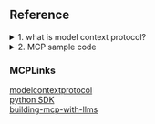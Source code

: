 ## Reference

<details>
  <summary>1. what is model context protocol? </summary>

  A **model context protocol** for website design typically refers to a framework or set of rules used to structure the design, development, and interaction of a website based on specific user needs, business objectives, and technical considerations. It helps ensure the website is cohesive, functional, and user-friendly. Here's how it can apply to website design:

---

### Key Components of a Model Context Protocol in Website Design:

#### 1. **User-Centered Design (UCD)**
   - **User Personas:** Define the target audience.
   - **User Journey Mapping:** Create scenarios of how users will interact with the website.
   - **Accessibility Standards:** Ensure inclusivity (e.g., WCAG compliance).

#### 2. **Information Architecture**
   - **Content Hierarchy:** Organize content logically (menus, navigation, categories).
   - **Search and Filtering:** Provide easy access to desired information.
   - **URL Structure:** Create clean, SEO-friendly URLs.

#### 3. **Design Protocols**
   - **Brand Consistency:** Use consistent colors, typography, and logos.
   - **Responsive Design:** Ensure compatibility across devices (desktop, tablet, mobile).
   - **Design System:** Follow pre-defined components and patterns (e.g., Material Design, Tailwind CSS).

#### 4. **Development Standards**
   - **Front-End Frameworks:** Use tools like React, Angular, or Vue for interactivity.
   - **Back-End Protocols:** Choose a server-side architecture (e.g., Node.js, Django).
   - **API Standards:** RESTful or GraphQL for data handling.

#### 5. **SEO and Performance Optimization**
   - **Page Speed:** Optimize for quick loading times.
   - **Meta Tags:** Include keywords, descriptions, and alt tags for images.
   - **Schema Markup:** Use structured data for better search engine understanding.

#### 6. **Security and Compliance**
   - **SSL Certificates:** Ensure encrypted connections.
   - **Data Privacy:** Adhere to GDPR, CCPA, or other relevant regulations.
   - **Content Security Policy:** Prevent unauthorized access or content manipulation.

#### 7. **Testing and Iteration**
   - **User Testing:** Collect feedback from real users.
   - **A/B Testing:** Experiment with different layouts or features.
   - **Bug Tracking:** Identify and resolve issues during and after deployment.

#### 8. **Integration and Scalability**
   - **Third-Party Tools:** Incorporate analytics, CRM, or e-commerce platforms.
   - **Cloud Hosting:** Use scalable hosting solutions (e.g., AWS, Google Cloud).
   - **CMS Options:** Select a content management system like WordPress or custom-built.

#### 9. **Documentation and Maintenance**
   - **Design Documentation:** Keep detailed notes on design choices.
   - **Code Documentation:** Ensure code is well-commented for future developers.
   - **Maintenance Plan:** Schedule updates and backups.

#### 10. **Ethical and Cultural Context**
   - **Cultural Sensitivity:** Tailor design to align with regional norms.
   - **Ethical Design:** Avoid dark patterns or deceptive practices.

---

This "protocol" acts as a roadmap for the website development team, ensuring all elements align with the goals and expectations of the project. Would you like detailed steps for any specific part of this framework?
</details>

<details>
  <summary>2. MCP sample code</summary>

[MCS sample code](https://github.com/Austin-Chang-zz/Web_MCP/tree/main/MCP_Sample)
  ## Html
  Creating a sample website using the **Model Context Protocol (MCP)** involves implementing key principles like user-centered design, SEO optimization, responsive layouts, and more. Below is a simple yet functional example of a website built with these principles.

  <!DOCTYPE html>
<html lang="en">
<head>
    <meta charset="UTF-8">
    <meta name="viewport" content="width=device-width, initial-scale=1.0">
    <meta name="description" content="Sample website designed using the Model Context Protocol principles">
    <meta name="keywords" content="Model Context Protocol, website design, responsive, accessible">
    <meta name="author" content="Your Name">
    <title>MCP Protocol Sample Website</title>
    <link rel="stylesheet" href="styles.css">
</head>
<body>
    <header>
        <nav>
            <ul>
                <li><a href="#home">Home</a></li>
                <li><a href="#about">About</a></li>
                <li><a href="#services">Services</a></li>
                <li><a href="#contact">Contact</a></li>
            </ul>
        </nav>
    </header>

    <main>
        <section id="home" class="hero">
            <h1>Welcome to the MCP Sample Website</h1>
            <p>Designed with user-centered principles and modern standards.</p>
            <a href="#about" class="button">Learn More</a>
        </section>

        <section id="about">
            <h2>About Us</h2>
            <p>We prioritize accessibility, responsiveness, and user satisfaction in every project.</p>
        </section>

        <section id="services">
            <h2>Our Services</h2>
            <div class="cards">
                <div class="card">
                    <h3>Web Design</h3>
                    <p>Creating user-friendly, visually appealing websites.</p>
                </div>
                <div class="card">
                    <h3>SEO Optimization</h3>
                    <p>Improving your site’s visibility in search engines.</p>
                </div>
                <div class="card">
                    <h3>Analytics</h3>
                    <p>Tracking and analyzing user behavior for growth.</p>
                </div>
            </div>
        </section>

        <section id="contact">
            <h2>Contact Us</h2>
            <form>
                <label for="name">Name:</label>
                <input type="text" id="name" name="name" required>

                <label for="email">Email:</label>
                <input type="email" id="email" name="email" required>

                <label for="message">Message:</label>
                <textarea id="message" name="message" required></textarea>

                <button type="submit">Submit</button>
            </form>
        </section>
    </main>

    <footer>
        <p>&copy; 2024 MCP Sample Website. All rights reserved.</p>
    </footer>
</body>
</html>

This sample website includes:

1. **Header Navigation** - Easy-to-use links to different sections.
2. **Hero Section** - Clear value proposition and call-to-action button.
3. **Responsive Design** - Structure is simple for adaptation to any device.
4. **Accessibility Features** - Proper use of HTML elements, `alt` tags can be added for images.
5. **SEO-friendly** - Metadata for description, keywords, and author.

Next, I'll provide a sample `styles.css` to enhance the design. Let me know if you'd like to proceed!


  ## CSS

  /* General Styles */
body {
    font-family: Arial, sans-serif;
    margin: 0;
    padding: 0;
    line-height: 1.6;
    color: #333;
    background-color: #f4f4f4;
}

h1, h2, h3 {
    color: #444;
    margin-bottom: 20px;
}

p {
    margin-bottom: 15px;
}

/* Header */
header {
    background: #0073e6;
    color: #fff;
    padding: 10px 0;
    text-align: center;
    position: sticky;
    top: 0;
    z-index: 1000;
}

header nav ul {
    list-style: none;
    padding: 0;
}

header nav ul li {
    display: inline;
    margin: 0 15px;
}

header nav ul li a {
    color: #fff;
    text-decoration: none;
    font-weight: bold;
}

header nav ul li a:hover {
    text-decoration: underline;
}

/* Hero Section */
.hero {
    background: #0073e6;
    color: #fff;
    padding: 50px 20px;
    text-align: center;
}

.hero .button {
    display: inline-block;
    background: #fff;
    color: #0073e6;
    padding: 10px 20px;
    margin-top: 20px;
    text-decoration: none;
    font-weight: bold;
    border-radius: 5px;
}

.hero .button:hover {
    background: #005bb5;
    color: #fff;
}

/* Section Styles */
section {
    padding: 20px;
    margin: 20px 0;
    background: #fff;
    box-shadow: 0 2px 4px rgba(0, 0, 0, 0.1);
    border-radius: 5px;
}

#about, #services, #contact {
    max-width: 800px;
    margin: 0 auto;
}

/* Cards */
.cards {
    display: flex;
    gap: 20px;
    flex-wrap: wrap;
    justify-content: space-between;
}

.card {
    background: #f9f9f9;
    padding: 20px;
    border-radius: 5px;
    box-shadow: 0 2px 4px rgba(0, 0, 0, 0.1);
    flex: 1 1 calc(33.333% - 20px);
    text-align: center;
}

.card h3 {
    color: #0073e6;
}

/* Form */
form {
    display: flex;
    flex-direction: column;
}

form label {
    margin-bottom: 5px;
    font-weight: bold;
}

form input, form textarea {
    margin-bottom: 15px;
    padding: 10px;
    border: 1px solid #ddd;
    border-radius: 5px;
    width: 100%;
}

form button {
    padding: 10px;
    background: #0073e6;
    color: #fff;
    border: none;
    border-radius: 5px;
    font-weight: bold;
    cursor: pointer;
}

form button:hover {
    background: #005bb5;
}

/* Footer */
footer {
    text-align: center;
    padding: 10px;
    background: #444;
    color: #fff;
    margin-top: 20px;
}

  The `styles.css` file enhances the layout and appearance of the HTML structure. It incorporates:

- **General Styles**: For consistent typography and layout.
- **Header and Navigation**: Sticky navigation for easy access.
- **Hero Section**: Highlighted welcome area with a call-to-action button.
- **Responsive Cards**: Flexible services layout that adapts to screen sizes.
- **Form Styling**: User-friendly input fields and buttons.
- **Footer**: Minimalist design for closing the page.

You can now link this `styles.css` file to your HTML and view the website. Let me know if you need additional features or a live preview setup!
</details>

### MCPLinks

[modelcontextprotocol](https://modelcontextprotocol.io/introduction)  
[python SDK](https://github.com/modelcontextprotocol/python-sdk)  
[building-mcp-with-llms](https://modelcontextprotocol.io/tutorials/building-mcp-with-llms)
